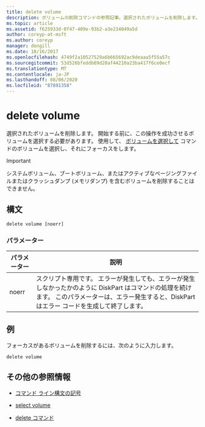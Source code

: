 ```yaml
---
title: delete volume
description: ボリュームの削除コマンドの参照記事。選択されたボリュームを削除します。
ms.topic: article
ms.assetid: f625933d-0f47-409e-93b2-a3e234049a5d
author: coreyp-at-msft
ms.author: coreyp
manager: dongill
ms.date: 10/16/2017
ms.openlocfilehash: 4749f2a10527529a6b665692ac9deaaa5f55a57c
ms.sourcegitcommit: 53d526bfeddb89d28af44210a23ba417f6ce0ecf
ms.translationtype: MT
ms.contentlocale: ja-JP
ms.lasthandoff: 08/06/2020
ms.locfileid: "87891358"
---
```

# <a name="delete-volume"></a>delete volume

選択されたボリュームを削除します。 開始する前に、この操作を成功させるボリュームを選択する必要があります。 使用して、 [ボリュームを選択して](select-volume.md) コマンドのボリュームを選択し、それにフォーカスをします。

> [!IMPORTANT]
> システムボリューム、ブートボリューム、またはアクティブなページングファイルまたはクラッシュダンプ (メモリダンプ) を含むボリュームを削除することはできません。

## <a name="syntax"></a>構文

```
delete volume [noerr]
```

### <a name="parameters"></a>パラメーター

| パラメーター | 説明 |
| --------- | ----------- |
| noerr | スクリプト専用です。 エラーが発生しても、エラーが発生しなかったかのように DiskPart はコマンドの処理を続けます。 このパラメーターは、エラー発生すると、DiskPart はエラー コードを生成して終了します。 |

## <a name="examples"></a>例

フォーカスがあるボリュームを削除するには、次のように入力します。

```
delete volume
```

## <a name="additional-references"></a>その他の参照情報

- [コマンド ライン構文の記号](command-line-syntax-key.md)

- [select volume](select-volume.md)

- [delete コマンド](delete.md)